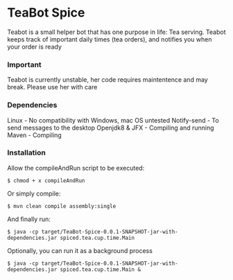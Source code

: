 # TeaBot Spice
Teabot is a small helper bot that has one purpose in life: Tea serving. Teabot keeps track of important daily times (tea orders), and notifies you when your order is ready
### Important
Teabot is currently unstable, her code requires maintentence and may break. Please use her with care
### Dependencies
Linux - No compatibility with Windows, mac OS untested
Notify-send - To send messages to the desktop
Openjdk8 & JFX - Compiling and running
Maven - Compiling

### Installation
Allow the compileAndRun script to be executed:
```
$ chmod + x compileAndRun
```
Or simply compile:
```
$ mvn clean compile assembly:single
```
And finally run:
```
$ java -cp target/TeaBot-Spice-0.0.1-SNAPSHOT-jar-with-dependencies.jar spiced.tea.cup.time.Main
```
Optionally, you can run it as a background process
```
$ java -cp target/TeaBot-Spice-0.0.1-SNAPSHOT-jar-with-dependencies.jar spiced.tea.cup.time.Main &
```


